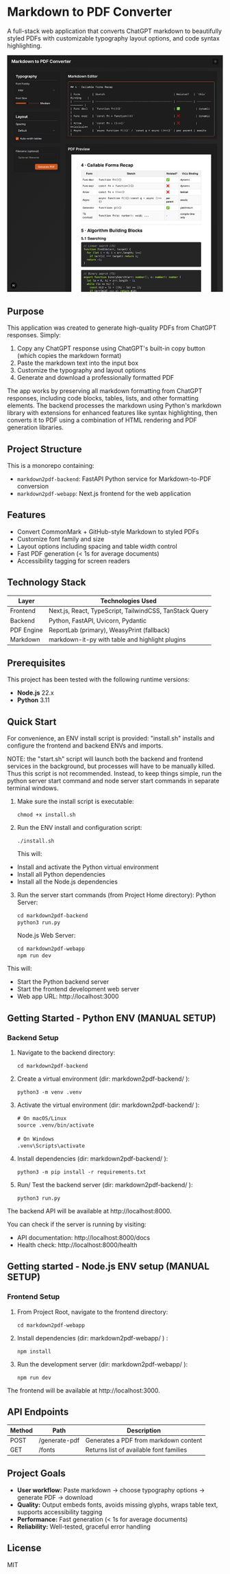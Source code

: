 # Markdown to PDF Converter

A full-stack web application that converts ChatGPT markdown to beautifully styled PDFs with customizable typography layout options, and code syntax highlighting.

![ui screenshot](./README.png)

## Purpose

This application was created to generate high-quality PDFs from ChatGPT responses. Simply:

1. Copy any ChatGPT response using ChatGPT's built-in copy button (which copies the markdown format)
2. Paste the markdown text into the input box
3. Customize the typography and layout options
4. Generate and download a professionally formatted PDF

The app works by preserving all markdown formatting from ChatGPT responses, including code blocks, tables, lists, and other formatting elements. The backend processes the markdown using Python's markdown library with extensions for enhanced features like syntax highlighting, then converts it to PDF using a combination of HTML rendering and PDF generation libraries.

## Project Structure

This is a monorepo containing:

- `markdown2pdf-backend`: FastAPI Python service for Markdown-to-PDF conversion
- `markdown2pdf-webapp`: Next.js frontend for the web application

## Features

- Convert CommonMark + GitHub-style Markdown to styled PDFs
- Customize font family and size
- Layout options including spacing and table width control
- Fast PDF generation (< 1s for average documents)
- Accessibility tagging for screen readers

## Technology Stack

| Layer      | Technologies Used                                       |
| ---------- | ------------------------------------------------------- |
| Frontend   | Next.js, React, TypeScript, TailwindCSS, TanStack Query |
| Backend    | Python, FastAPI, Uvicorn, Pydantic                      |
| PDF Engine | ReportLab (primary), WeasyPrint (fallback)              |
| Markdown   | markdown-it-py with table and highlight plugins         |

## Prerequisites

This project has been tested with the following runtime versions:

- **Node.js** 22.x
- **Python** 3.11

## Quick Start

For convenience, an ENV install script is provided:
"install.sh" installs and configure the frontend and backend ENVs and imports.

NOTE: the "start.sh" script will launch both the backend and frontend services in the background, but processes will have to be manually killed. Thus this script is not recommended. Instead, to keep things simple, run the python server start command and node server start commands in separate terminal windows.

1. Make sure the install script is executable:

   ```
   chmod +x install.sh
   ```

2. Run the ENV install and configuration script:
   ```
   ./install.sh
   ```
   This will:

- Install and activate the Python virtual environment
- Install all Python dependencies
- Install all the Node.js dependencies

3. Run the server start commands (from Project Home directory):
   Python Server:

   ```
   cd markdown2pdf-backend
   python3 run.py
   ```

   Node.js Web Server:

   ```
   cd markdown2pdf-webapp
   npm run dev
   ```

This will:

- Start the Python backend server
- Start the frontend development web server
- Web app URL: http://localhost:3000

## Getting Started - Python ENV (MANUAL SETUP)

### Backend Setup

1. Navigate to the backend directory:

   ```
   cd markdown2pdf-backend
   ```

2. Create a virtual environment (dir: markdown2pdf-backend/ ):

   ```
   python3 -m venv .venv
   ```

3. Activate the virtual environment (dir: markdown2pdf-backend/ ):

   ```
   # On macOS/Linux
   source .venv/bin/activate

   # On Windows
   .venv\Scripts\activate
   ```

4. Install dependencies (dir: markdown2pdf-backend/ ):

   ```
   python3 -m pip install -r requirements.txt
   ```

5. Run/ Test the backend server (dir: markdown2pdf-backend/ ):

   ```
   python3 run.py
   ```

The backend API will be available at http://localhost:8000.

You can check if the server is running by visiting:

- API documentation: http://localhost:8000/docs
- Health check: http://localhost:8000/health

## Getting started - Node.js ENV setup (MANUAL SETUP)

### Frontend Setup

1. From Project Root, navigate to the frontend directory:

   ```
   cd markdown2pdf-webapp
   ```

2. Install dependencies (dir: markdown2pdf-webapp/ ) :

   ```
   npm install
   ```

3. Run the development server (dir: markdown2pdf-webapp/ ):
   ```
   npm run dev
   ```

The frontend will be available at http://localhost:3000.

## API Endpoints

| Method | Path          | Description                             |
| ------ | ------------- | --------------------------------------- |
| POST   | /generate-pdf | Generates a PDF from markdown content   |
| GET    | /fonts        | Returns list of available font families |

## Project Goals

- **User workflow:** Paste markdown → choose typography options → generate PDF → download
- **Quality:** Output embeds fonts, avoids missing glyphs, wraps table text, supports accessibility tagging
- **Performance:** Fast generation (< 1s for average documents)
- **Reliability:** Well-tested, graceful error handling

## License

MIT
